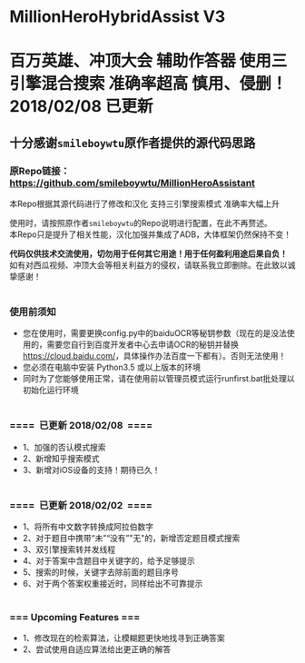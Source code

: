 # MillionHeroHybridAssist V3
百万英雄、冲顶大会 辅助作答器 使用三引擎混合搜索 准确率超高 慎用、侵删！
2018/02/08 已更新
====
## 十分感谢`smileboywtu`原作者提供的源代码思路 
### 原Repo链接：<link>https://github.com/smileboywtu/MillionHeroAssistant</link><br>

本Repo根据其源代码进行了修改和汉化 支持三引擎搜索模式 准确率大幅上升<br>

使用时，请按照原作者`smileboywtu`的Repo说明进行配置，在此不再赘述。<br>
本Repo只是提升了相关性能，汉化加强并集成了ADB，大体框架仍然保持不变！<br>

<b>代码仅供技术交流使用，切勿用于任何其它用途！用于任何盈利用途后果自负！</b><br>
如有对西瓜视频、冲顶大会等相关利益方的侵权，请联系我立即删除。在此致以诚挚感谢！<br><br>

### 使用前须知 <br>
* 您在使用时，需要更换config.py中的baiduOCR等秘钥参数（现在的是没法使用的，需要您自行到百度开发者中心去申请OCR的秘钥并替换<link>https://cloud.baidu.com/</link>，具体操作办法百度一下都有）。否则无法使用！<br>
* 您必须在电脑中安装 Python3.5 或以上版本的环境<br>
* 同时为了您能够使用正常，请在使用前以管理员模式运行runfirst.bat批处理以初始化运行环境<br><br>

### ====  已更新 2018/02/08  ====<br>
* 1、加强的否认模式搜索<br>
* 2、新增知乎搜索模式<br>
* 3、新增对iOS设备的支持！期待已久！<br><br>

### ====  已更新 2018/02/02  ====<br>
* 1、将所有中文数字转换成阿拉伯数字<br>
* 2、对于题目中携带“未”“没有”"无"的，新增否定题目模式搜索<br>
* 3、双引擎搜索转并发线程<br>
* 4、对于答案中含题目中关键字的，给予足够提示<br>
* 5、搜索的时候，关键字去除前面的题目序号<br>
* 6、对于两个答案权重接近时，同样给出不可靠提示<br><br>

### ===  Upcoming Features ===<br>
* 1、修改现在的检索算法，让模糊题更快地找寻到正确答案<br>
* 2、尝试使用自适应算法给出更正确的解答
